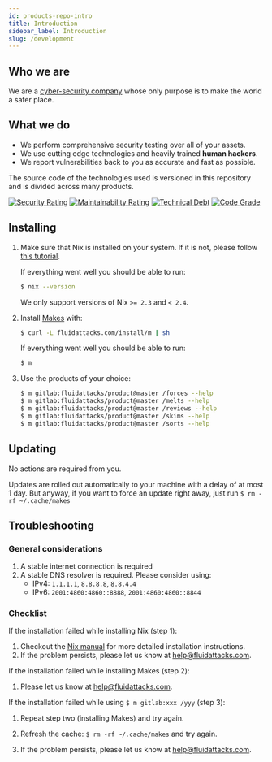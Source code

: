 ```yaml
---
id: products-repo-intro
title: Introduction
sidebar_label: Introduction
slug: /development
---
```


## Who we are

We are a
[cyber-security company](https://fluidattacks.com)
whose only purpose is
to make the world a safer place.

## What we do

- We perform comprehensive security testing
    over all of your assets.
- We use cutting edge technologies
    and heavily trained **human hackers**.
- We report vulnerabilities back to you
    as accurate and fast as possible.

The source code of the technologies used
is versioned in this repository
and is divided across many products.

[![Security Rating](https://sonarcloud.io/api/project_badges/measure?project=fluidattacks_product&metric=security_rating)](https://sonarcloud.io/dashboard?id=fluidattacks_product)
[![Maintainability Rating](https://sonarcloud.io/api/project_badges/measure?project=fluidattacks_product&metric=sqale_rating)](https://sonarcloud.io/dashboard?id=fluidattacks_product)
[![Technical Debt](https://sonarcloud.io/api/project_badges/measure?project=fluidattacks_product&metric=sqale_index)](https://sonarcloud.io/dashboard?id=fluidattacks_product)
[![Code Grade](https://www.code-inspector.com/project/19186/score/svg)](https://www.code-inspector.com)

## Installing

1. Make sure that Nix is installed on your system.
    If it is not, please follow
    [this tutorial](https://nixos.org/download.html).

    If everything went well you should be able to run:

    ```bash
    $ nix --version
    ```

    We only support versions of Nix `>= 2.3` and `< 2.4`.

1. Install [Makes](https://github.com/fluidattacks/makes) with:

    ```bash
    $ curl -L fluidattacks.com/install/m | sh
    ```

    If everything went well you should be able to run:

    ```bash
    $ m
    ```

1. Use the products of your choice:

    ```bash
    $ m gitlab:fluidattacks/product@master /forces --help
    $ m gitlab:fluidattacks/product@master /melts --help
    $ m gitlab:fluidattacks/product@master /reviews --help
    $ m gitlab:fluidattacks/product@master /skims --help
    $ m gitlab:fluidattacks/product@master /sorts --help
    ```

## Updating

No actions are required from you.

Updates are rolled out automatically to your machine
with a delay of at most 1 day.
But anyway,
if you want to force an update right away,
just run `$ rm -rf ~/.cache/makes`

## Troubleshooting

### General considerations

1. A stable internet connection is required
1. A stable DNS resolver is required. Please consider using:
    - IPv4: `1.1.1.1`, `8.8.8.8`, `8.8.4.4`
    - IPv6: `2001:4860:4860::8888`, `2001:4860:4860::8844`

### Checklist

If the installation failed while installing Nix (step 1):

1. Checkout the
    [Nix manual](https://nixos.org/manual/nix/stable/#chap-installation)
    for more detailed installation instructions.
1. If the problem persists,
    please let us know at help@fluidattacks.com.

If the installation failed while installing Makes (step 2):

1. Please let us know at help@fluidattacks.com.

If the installation failed while using `$ m gitlab:xxx /yyy` (step 3):

1. Repeat step two (installing Makes) and try again.

1. Refresh the cache: `$ rm -rf ~/.cache/makes` and try again.

1. If the problem persists,
    please let us know at help@fluidattacks.com.
